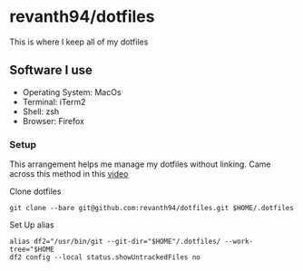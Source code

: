 
# revanth94/dotfiles

This is where I keep all of my dotfiles

## Software I use
- Operating System: MacOs
- Terminal: iTerm2
- Shell: zsh
- Browser: Firefox

### Setup

This arrangement helps me manage my dotfiles without linking. 
Came across this method in this [video](https://youtu.be/LI_Tv5dJkkk)

Clone dotfiles
```
git clone --bare git@github.com:revanth94/dotfiles.git $HOME/.dotfiles
```

Set Up alias
```
alias df2="/usr/bin/git --git-dir="$HOME"/.dotfiles/ --work-tree="$HOME
df2 config --local status.showUntrackedFiles no
```



